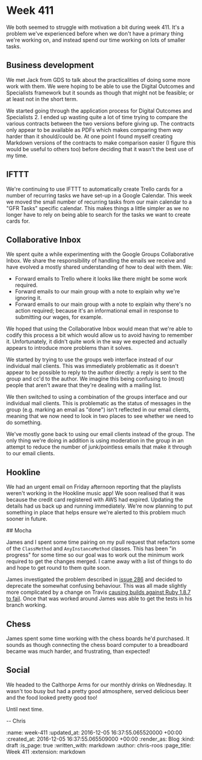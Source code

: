 Week 411
========

We both seemed to struggle with motivation a bit during week 411. It's a problem we've experienced before when we don't have a primary thing we're working on, and instead spend our time working on lots of smaller tasks.

## Business development

We met Jack from GDS to talk about the practicalities of doing some more work with them. We were hoping to be able to use the Digital Outcomes and Specialists framework but it sounds as though that might not be feasible; or at least not in the short term.

We started going through the application process for Digital Outcomes and Specialists 2. I ended up wasting quite a lot of time trying to compare the various contracts between the two versions before giving up. The contracts only appear to be available as PDFs which makes comparing them _way_ harder than it should/could be. At one point I found myself creating Markdown versions of the contracts to make comparison easier (I figure this would be useful to others too) before deciding that it wasn't the best use of my time.

## IFTTT

We're continuing to use IFTTT to automatically create Trello cards for a number of recurring tasks we have set-up in a Google Calendar. This week we moved the small number of recurring tasks from our main calendar to a "GFR Tasks" specific calendar. This makes things a little simpler as we no longer have to rely on being able to search for the tasks we want to create cards for.

## Collaborative Inbox

We spent quite a while experimenting with the Google Groups Collaborative Inbox. We share the responsibility of handling the emails we receive and have evolved a mostly shared understanding of how to deal with them. We:

* Forward emails to Trello where it looks like there might be some work required.
* Forward emails to our main group with a note to explain why we're ignoring it.
* Forward emails to our main group with a note to explain why there's no action required; because it's an informational email in response to submitting our wages, for example.

We hoped that using the Collaborative Inbox would mean that we're able to codify this process a bit which would allow us to avoid having to remember it. Unfortunately, it didn't quite work in the way we expected and actually appears to introduce more problems than it solves.

We started by trying to use the groups web interface instead of our individual mail clients. This was immediately problematic as it doesn't appear to be possible to reply to the author directly: a reply is sent to the group and cc'd to the author. We imagine this being confusing to (most) people that aren't aware that they're dealing with a mailing list.

We then switched to using a combination of the groups interface and our individual mail clients. This is problematic as the status of messages in the group (e.g. marking an email as "done") isn't reflected in our email clients, meaning that we now need to look in two places to see whether we need to do something.

We've mostly gone back to using our email clients instead of the group. The only thing we're doing in addition is using moderation in the group in an attempt to reduce the number of junk/pointless emails that make it through to our email clients.

## Hookline

We had an urgent email on Friday afternoon reporting that the playlists weren't working in the Hookline music app! We soon realised that it was because the credit card registered with AWS had expired. Updating the details had us back up and running immediately. We're now planning to put something in place that helps ensure we're alerted to this problem much sooner in future.

## Mocha

James and I spent some time pairing on my pull request that refactors some of the `ClassMethod` and `AnyInstanceMethod` classes. This has been "in progress" for some time so our goal was to work out the minimum work required to get the changes merged. I came away with a list of things to do and hope to get round to them quite soon.

James investigated the problem described in [issue 286][mocha-issue-286] and decided to deprecate the somewhat confusing behaviour. This was all made slightly more complicated by a change on Travis [causing builds against Ruby 1.8.7 to fail][travis-issue-6963]. Once that was worked around James was able to get the tests in his branch working.

[mocha-issue-286]: https://github.com/freerange/mocha/issues/286
[travis-issue-6963]: https://github.com/travis-ci/travis-ci/issues/6963

## Chess

James spent some time working with the chess boards he'd purchased. It sounds as though connecting the chess board computer to a breadboard became was much harder, and frustrating, than expected!

## Social

We headed to the Calthorpe Arms for our monthly drinks on Wednesday. It wasn't too busy but had a pretty good atmosphere, served delicious beer and the food looked pretty good too!

Until next time.

-- Chris

:name: week-411
:updated_at: 2016-12-05 16:37:55.065520000 +00:00
:created_at: 2016-12-05 16:37:55.065509000 +00:00
:render_as: Blog
:kind: draft
:is_page: true
:written_with: markdown
:author: chris-roos
:page_title: Week 411
:extension: markdown

